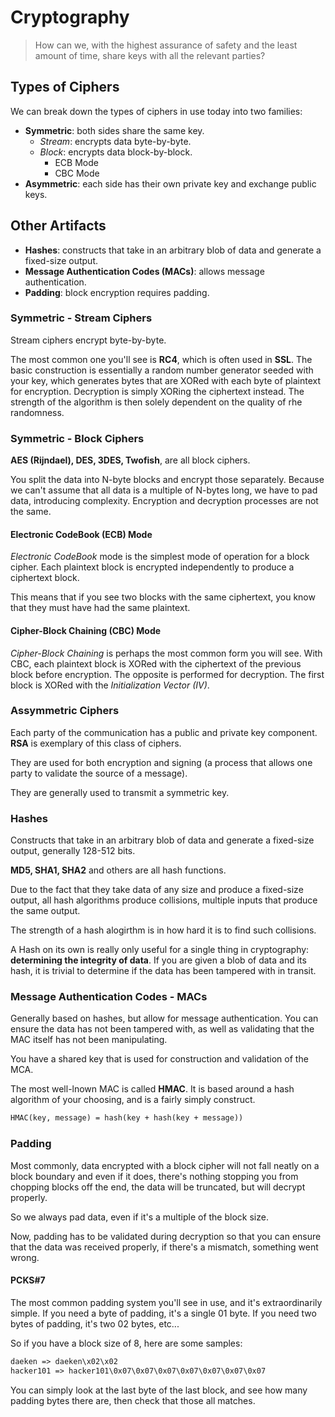 # Cryptography

> How can we, with the highest assurance of safety and the least amount of time, share keys with all the relevant parties?

## Types of Ciphers

We can break down the types of ciphers in use today into two families:

* __Symmetric__: both sides share the same key.
  * _Stream_: encrypts data byte-by-byte.
  * _Block_: encrypts data block-by-block.
    * ECB Mode
    * CBC Mode
* __Asymmetric__: each side has their own private key and exchange public keys.

## Other Artifacts

* __Hashes__: constructs that take in an arbitrary blob of data and generate a fixed-size output.
* __Message Authentication Codes (MACs)__: allows message authentication.
* __Padding__: block encryption requires padding.

### Symmetric - Stream Ciphers

Stream ciphers encrypt byte-by-byte.

The most common one you'll see is __RC4__, which is often used in __SSL__. The basic construction is essentially a random number generator seeded with your key, which generates bytes that are XORed with each byte of plaintext for encryption. Decryption is simply XORing the ciphertext instead. The strength of the algorithm is then solely dependent on the quality of rhe randomness.

### Symmetric - Block Ciphers

__AES (Rijndael), DES, 3DES, Twofish__, are all block ciphers.

You split the data into N-byte blocks and encrypt those separately. Because we can't assume that all data is a multiple of N-bytes long, we have to pad data, introducing complexity. Encryption and decryption processes are not the same.

#### Electronic CodeBook (ECB) Mode

_Electronic CodeBook_ mode is the simplest mode of operation for a block cipher. Each plaintext block is encrypted independently to produce a ciphertext block.

This means that if you see two blocks with the same ciphertext, you know that they must have had the same plaintext.

#### Cipher-Block Chaining (CBC) Mode

_Cipher-Block Chaining_ is perhaps the most common form you will see. With CBC, each plaintext block is XORed with the ciphertext of the previous block before encryption. The opposite is performed for decryption. The first block is XORed with the _Initialization Vector (IV)_.

### Assymmetric Ciphers

Each party of the communication has a public and private key component. __RSA__ is exemplary of this class of ciphers.

They are used for both encryption and signing (a process that allows one party to validate the source of a message).

They are generally used to transmit a symmetric key.

### Hashes

Constructs that take in an arbitrary blob of data and generate a fixed-size output, generally 128-512 bits.

__MD5, SHA1, SHA2__ and others are all hash functions.

Due to the fact that they take data of any size and produce a fixed-size output, all hash algorithms produce collisions, multiple inputs that produce the same output.

The strength of a hash alogirthm is in how hard it is to find such collisions.

A Hash on its own is really only useful for a single thing in cryptography: __determining the integrity of data__. If you are given a blob of data and its hash, it is trivial to determine if the data has been tampered with in transit.

### Message Authentication Codes - MACs

Generally based on hashes, but allow for message authentication. You can ensure the data has not been tampered with, as well as validating that the MAC itself has not been manipulating.

You have a shared key that is used for construction and validation of the MCA.

The most well-lnown MAC is called __HMAC__. It is based around a hash algorithm of your choosing, and is a fairly simply construct.

```txt
HMAC(key, message) = hash(key + hash(key + message))
```

### Padding

Most commonly, data encrypted with a block cipher will not fall neatly on a block boundary and even if it does, there's nothing stopping you from chopping blocks off the end, the data will be truncated, but will decrypt properly.

So we always pad data, even if it's a multiple of the block size.

Now, padding has to be validated during decryption so that you can ensure that the data was received properly, if there's a mismatch, something went wrong.

#### PCKS#7

The most common padding system you'll see in use, and it's extraordinarily simple. If you need a byte of padding, it's a single 01 byte. If you need two bytes of padding, it's two 02 bytes, etc...

So if you have a block size of 8, here are some samples:

```txt
daeken => daeken\x02\x02
hacker101 => hacker101\0x07\0x07\0x07\0x07\0x07\0x07\0x07
```

You can simply look at the last byte of the last block, and see how many padding bytes there are, then check that those all matches.
